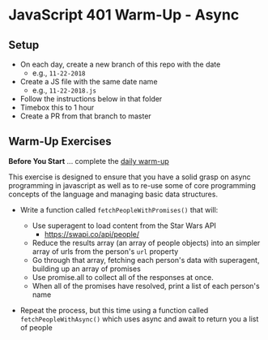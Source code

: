 # JavaScript 401 Warm-Up - Async

## Setup

- On each day, create a new branch of this repo with the date
  - e.g., `11-22-2018`
- Create a JS file with the same date name
  - e.g., `11-22-2018.js`
- Follow the instructions below in that folder
- Timebox this to 1 hour
- Create a PR from that branch to master

## Warm-Up Exercises

**Before You Start** ... complete the [daily warm-up](../warmup-daily)

This exercise is designed to ensure that you have a solid grasp on async programming in javascript as well as to re-use some of core programming concepts of the language and managing basic data structures.

- Write a function called `fetchPeopleWithPromises()` that will:

  - Use superagent to load content from the Star Wars API
    - https://swapi.co/api/people/
  - Reduce the results array (an array of people objects) into an simpler array of urls from the person's `url` property
  - Go through that array, fetching each person's data with superagent, building up an array of promises
  - Use promise.all to collect all of the responses at once.
  - When all of the promises have resolved, print a list of each person's name

- Repeat the process, but this time using a function called `fetchPeopleWithAsync()` which uses async and await to return you a list of people
